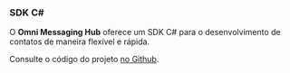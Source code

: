 ### SDK C# 

O **Omni Messaging Hub** oferece um SDK C# para o desenvolvimento de contatos de maneira flexível e rápida.

Consulte o código do projeto [no Github](https://github.com/takenet/messaginghub-client-csharp/).
